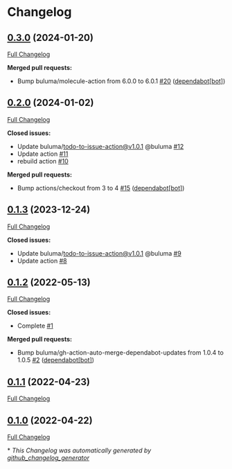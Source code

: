 # Changelog

## [0.3.0](https://github.com/buluma/ansible-role-qemu/tree/0.3.0) (2024-01-20)

[Full Changelog](https://github.com/buluma/ansible-role-qemu/compare/0.2.0...0.3.0)

**Merged pull requests:**

- Bump buluma/molecule-action from 6.0.0 to 6.0.1 [\#20](https://github.com/buluma/ansible-role-qemu/pull/20) ([dependabot[bot]](https://github.com/apps/dependabot))

## [0.2.0](https://github.com/buluma/ansible-role-qemu/tree/0.2.0) (2024-01-02)

[Full Changelog](https://github.com/buluma/ansible-role-qemu/compare/0.1.3...0.2.0)

**Closed issues:**

- Update buluma/todo-to-issue-action@v1.0.1 @buluma [\#12](https://github.com/buluma/ansible-role-qemu/issues/12)
- Update action [\#11](https://github.com/buluma/ansible-role-qemu/issues/11)
- rebuild action [\#10](https://github.com/buluma/ansible-role-qemu/issues/10)

**Merged pull requests:**

- Bump actions/checkout from 3 to 4 [\#15](https://github.com/buluma/ansible-role-qemu/pull/15) ([dependabot[bot]](https://github.com/apps/dependabot))

## [0.1.3](https://github.com/buluma/ansible-role-qemu/tree/0.1.3) (2023-12-24)

[Full Changelog](https://github.com/buluma/ansible-role-qemu/compare/0.1.2...0.1.3)

**Closed issues:**

- Update buluma/todo-to-issue-action@v1.0.1 @buluma [\#9](https://github.com/buluma/ansible-role-qemu/issues/9)
- Update action [\#8](https://github.com/buluma/ansible-role-qemu/issues/8)

## [0.1.2](https://github.com/buluma/ansible-role-qemu/tree/0.1.2) (2022-05-13)

[Full Changelog](https://github.com/buluma/ansible-role-qemu/compare/0.1.1...0.1.2)

**Closed issues:**

- Complete [\#1](https://github.com/buluma/ansible-role-qemu/issues/1)

**Merged pull requests:**

- Bump buluma/gh-action-auto-merge-dependabot-updates from 1.0.4 to 1.0.5 [\#2](https://github.com/buluma/ansible-role-qemu/pull/2) ([dependabot[bot]](https://github.com/apps/dependabot))

## [0.1.1](https://github.com/buluma/ansible-role-qemu/tree/0.1.1) (2022-04-23)

[Full Changelog](https://github.com/buluma/ansible-role-qemu/compare/0.1.0...0.1.1)

## [0.1.0](https://github.com/buluma/ansible-role-qemu/tree/0.1.0) (2022-04-22)

[Full Changelog](https://github.com/buluma/ansible-role-qemu/compare/8a00c2a37bedd8dd29b743f4e3fdb1ff6bc48ce7...0.1.0)



\* *This Changelog was automatically generated by [github_changelog_generator](https://github.com/github-changelog-generator/github-changelog-generator)*
